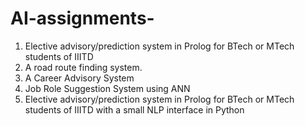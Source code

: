 # AI-assignments-

1. Elective advisory/prediction system in Prolog for BTech or MTech students of IIITD 
2. A road route finding system.
3. A Career Advisory System
4. Job Role Suggestion System using ANN
5. Elective advisory/prediction system in Prolog for BTech or MTech students of IIITD with a small NLP interface in Python
